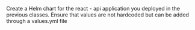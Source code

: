 Create a Helm chart for the react - api application you deployed in the previous classes. Ensure that values are not hardcoded but can be added through a values.yml file


